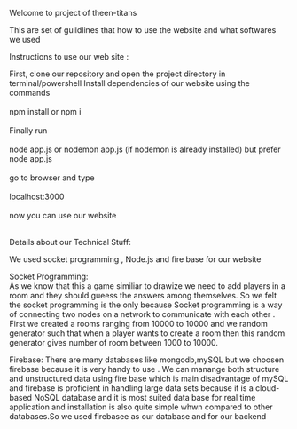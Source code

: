 Welcome to project of theen-titans

This are set of guildlines that how to use the website and what softwares we used

Instructions to use our web site :
 
 First, clone our repository and open the project directory in terminal/powershell 
 Install dependencies of our website using the commands <br/><br/>
 npm install or npm i <br/><br/>
 Finally run <br/><br/>
 node app.js or nodemon  app.js  (if nodemon is already installed) but prefer node app.js <br/><br/>
 go to browser and type <br/><br/>
 localhost:3000 <br/><br/>
 now you can use our website<br/><br/>
 
 Details about our Technical  Stuff:
 
We used socket programming , Node.js and fire base for our website

Socket Programming: <br/>
As we know that this a game similiar to drawize we need to add players in a room and they should gueess the answers among themselves. So we felt the socket programming is the only because Socket programming is a way of connecting two nodes on a network to communicate with each other . First we created a rooms ranging from 10000 to 10000 and we random generator such that when a player wants to create a room then this random generator gives number of room between 1000 to 10000.

Firebase:
There are many databases like mongodb,mySQL but we choosen firebase because it is very handy to use . We can manange both structure and unstructured data using fire base which is main disadvantage of mySQL and firebase is proficient in handling large data sets because it is a cloud-based NoSQL database and it is most suited data base for real time application and installation is also quite simple whwn compared to other databases.So we used firebasee as our database and for our backend
